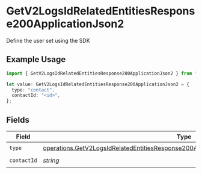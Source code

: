 # GetV2LogsIdRelatedEntitiesResponse200ApplicationJson2

Define the user set using the SDK

## Example Usage

```typescript
import { GetV2LogsIdRelatedEntitiesResponse200ApplicationJson2 } from "orq-poc-typescript-multi-env-version/models/operations";

let value: GetV2LogsIdRelatedEntitiesResponse200ApplicationJson2 = {
  type: "contact",
  contactId: "<id>",
};
```

## Fields

| Field                                                                                                                                                                                              | Type                                                                                                                                                                                               | Required                                                                                                                                                                                           | Description                                                                                                                                                                                        |
| -------------------------------------------------------------------------------------------------------------------------------------------------------------------------------------------------- | -------------------------------------------------------------------------------------------------------------------------------------------------------------------------------------------------- | -------------------------------------------------------------------------------------------------------------------------------------------------------------------------------------------------- | -------------------------------------------------------------------------------------------------------------------------------------------------------------------------------------------------- |
| `type`                                                                                                                                                                                             | [operations.GetV2LogsIdRelatedEntitiesResponse200ApplicationJSONResponseBody1Evals42Type](../../models/operations/getv2logsidrelatedentitiesresponse200applicationjsonresponsebody1evals42type.md) | :heavy_check_mark:                                                                                                                                                                                 | N/A                                                                                                                                                                                                |
| `contactId`                                                                                                                                                                                        | *string*                                                                                                                                                                                           | :heavy_check_mark:                                                                                                                                                                                 | N/A                                                                                                                                                                                                |